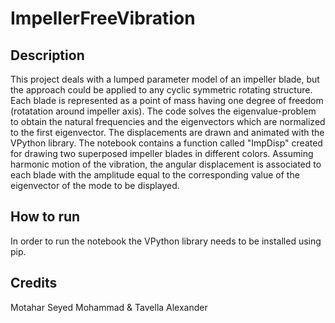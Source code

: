 # ImpellerFreeVibration

## Description
This project deals with a lumped parameter model of an impeller blade, but the approach could be applied to any cyclic symmetric rotating structure.
Each blade is represented as a point of mass having one degree of freedom (rotatation around impeller axis). The code solves the eigenvalue-problem 
to obtain the natural frequencies and the eigenvectors which are normalized to the first eigenvector. The displacements are drawn and animated with 
the VPython library.
The notebook contains a function called "ImpDisp" created for drawing two superposed impeller blades in different colors.
Assuming harmonic motion of the vibration, the angular displacement is associated to each blade with the amplitude equal to the corresponding value 
of the eigenvector of the mode to be displayed.

## How to run
In order to run the notebook the VPython library needs to be installed using pip. 

## Credits
Motahar Seyed Mohammad & Tavella Alexander


